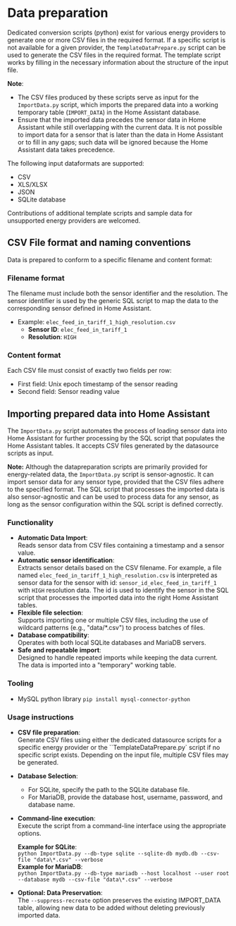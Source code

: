 # Data preparation

Dedicated conversion scripts (python) exist for various energy providers to generate one or more CSV files in the required format.
If a specific script is not available for a given provider, the `TemplateDataPrepare.py` script can be used to generate the CSV files in the required format.
The template script works by filling in the necessary information about the structure of the input file.

**Note**:
- The CSV files produced by these scripts serve as input for the `ImportData.py` script, which imports the prepared data into a working temporary table (`IMPORT_DATA`) in the Home Assistant database.
- Ensure that the imported data precedes the sensor data in Home Assistant while still overlapping with the current data. It is not possible to import data for a sensor that is later than the data in Home Assistant or to fill in any gaps; such data will be ignored because the Home Assistant data takes precedence.


The following input dataformats are supported:
- CSV
- XLS/XLSX
- JSON
- SQLite database

Contributions of additional template scripts and sample data for unsupported energy providers are welcomed.

## CSV File format and naming conventions
Data is prepared to conform to a specific filename and content format:

### Filename format
The filename must include both the sensor identifier and the resolution.
The sensor identifier is used by the generic SQL script to map the data to the corresponding sensor defined in Home Assistant.

- Example: `elec_feed_in_tariff_1_high_resolution.csv`
    - **Sensor ID**: `elec_feed_in_tariff_1`
    - **Resolution**: `HIGH`

### Content format
Each CSV file must consist of exactly two fields per row:
- First field: Unix epoch timestamp of the sensor reading
- Second field: Sensor reading value

## Importing prepared data into Home Assistant

The `ImportData.py` script automates the process of loading sensor data into Home Assistant for further processing by the SQL script that populates the Home Assistant tables.
It accepts CSV files generated by the datasource scripts as input.

**Note:** Although the datapreparation scripts are primarily provided for energy-related data, the `ImportData.py` script is sensor-agnostic.
It can import sensor data for any sensor type, provided that the CSV files adhere to the specified format.
The SQL script that processes the imported data is also sensor-agnostic and can be used to process data for any sensor, as long as the sensor configuration within the SQL script is defined correctly.

### Functionality
- **Automatic Data Import**:<br>
  Reads sensor data from CSV files containing a timestamp and a sensor value.
- **Automatic sensor identification**:<br>
  Extracts sensor details based on the CSV filename. For example, a file named `elec_feed_in_tariff_1_high_resolution.csv` is interpreted as sensor data for the sensor with id: `sensor_id_elec_feed_in_tariff_1` with `HIGH` resolution data.
The id is used to identify the sensor in the SQL script that processes the imported data into the right Home Assistant tables.
- **Flexible file selection**:<br>
  Supports importing one or multiple CSV files, including the use of wildcard patterns (e.g., "data/*.csv") to process batches of files.
- **Database compatibility**:<br>
  Operates with both local SQLite databases and MariaDB servers.
- **Safe and repeatable import**:<br>
  Designed to handle repeated imports while keeping the data current. The data is imported into a "temporary" working table.

### Tooling
- MySQL python library `pip install mysql-connector-python`
 
### Usage instructions
- **CSV file preparation**:<br>
  Generate CSV files using either the dedicated datasource scripts for a specific energy provider or the ``TemplateDataPrepare.py` script if no specific script exists.
Depending on the input file, multiple CSV files may be generated.
- **Database Selection**:<br>
    - For SQLite, specify the path to the SQLite database file.
    - For MariaDB, provide the database host, username, password, and database name.
- **Command-line execution**:<br>
  Execute the script from a command-line interface using the appropriate options.

  **Example for SQLite**:<br>
  `python ImportData.py --db-type sqlite --sqlite-db mydb.db --csv-file "data\*.csv" --verbose`<br>
  **Example for MariaDB**:<br>
  `python ImportData.py --db-type mariadb --host localhost --user root --database mydb --csv-file "data\*.csv" --verbose`<br>
- **Optional: Data Preservation**:<br>
  The `--suppress-recreate` option preserves the existing IMPORT_DATA table, allowing new data to be added without deleting previously imported data.